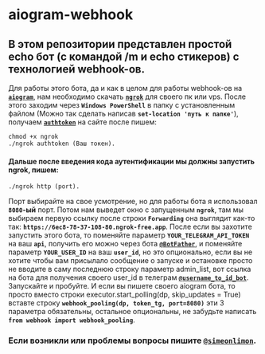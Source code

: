 # aiogram-webhook
## В этом репозитории представлен простой echo бот (с командой /m и echo стикеров) с технологией webhook-ов.

Для работы этого бота, да и как в целом для работы webhook-ов на [__`aiogram`__](https://github.com/aiogram), нам 
необходимо скачать [__`ngrok`__](https://ngrok.com/) для своего пк или vps. После этого заходим через __`Windows PowerShell`__ в 
папку с установленным файлом (Можно так сделать написав __`set-location 'путь к папке'`__), 
получаем [__`authtoken`__](https://dashboard.ngrok.com/get-started/your-authtoken) на сайте после пишем: 
```
chmod +x ngrok
./ngrok authtoken (Ваш токен). 
```
#### Дальше после введения кода аутентификации мы должны запустить ngrok, пишем:
```
./ngrok http (port).
 ```
Порт выбирайте на свое усмотрение, но для работы бота я использовал __`8080`-ый__ порт. 
Потом нам выведет окно с запущенным __`ngrok`__, там мы выбираем первую ссылку после строки __`Forwarding`__ 
она выглядит как-то так: __`https://6ec8-78-37-108-80.ngrok-free.app`__. 
После если вы захотите запустить этого бота, то поменяйте параметр __`YOUR_TELEGRAM_API_TOKEN`__ на ваш __`api`__,
получить его можно через бота [__`@BotFather`__](https://t.me/BotFather), и поменяйте параметр __`YOUR_USER_ID`__ на ваш __`user_id`__, но это опционально, 
если вы не хотите чтобы вам присылало сообщение о запуске и остановке просто не вводите в саму последнюю строку параметр admin_list, 
вот ссылка на бота для получения своего user_id в телеграм [__`@username_to_id_bot`__](https://t.me/username_to_id_bot). 
Запускайте и пробуйте. И если вы пишете своего aiogram бота, то просто вместо строки executor.start_polling(dp, skip_updates = True) 
вставте строку __`webhook_pooling(dp, token_tg, port=8080)`__ эти 3 параметра обязательны, остальное опциональны, 
не забудьте написать __`from webhook import webhook_pooling`__. 
### Если возникли или проблемы вопросы пишите [__`@simeonlimon`__](https://t.me/simeonlimon).

